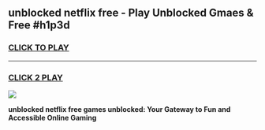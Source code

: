 
## unblocked netflix free - Play Unblocked Gmaes & Free #h1p3d
<h3>
<a href="https://news.freeplayer.one?title=unblocked_netflix_free&ref=24F">CLICK TO PLAY</a></h3>
<hr>

<h3>
<a href="https://news.freeplayer.one?title=unblocked_netflix_free&ref=24F">CLICK 2 PLAY</a>
  
</h3>

<a href="https://news.freeplayer.one?title=unblocked_netflix_free&ref=24F/"><img src="https://clearcache.store/games.png"></a>


**unblocked netflix free games unblocked: Your Gateway to Fun and Accessible Online Gaming**
